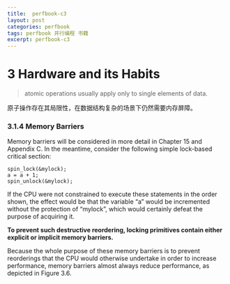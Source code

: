 ```yaml
---
title:  perfbook-c3
layout: post
categories: perfbook
tags: perfbook 并行编程 书籍
excerpt: perfbook-c3
---
```

# 3 Hardware and its Habits
> atomic operations usually apply only to single elements of data.

原子操作存在其局限性，在数据结构复杂的场景下仍然需要内存屏障。


### 3.1.4 Memory Barriers
Memory barriers will be considered in more detail in Chapter 15 and Appendix C. In the meantime, consider the following simple lock-based critical section:

```
spin_lock(&mylock);
a = a + 1;
spin_unlock(&mylock);
```

If the CPU were not constrained to execute these statements in the order shown, the effect would be that the variable “a” would be incremented without the protection of “mylock”, which would certainly defeat the purpose of acquiring it. 

**To prevent such destructive reordering, locking primitives contain either explicit or implicit memory barriers.** 

Because the whole purpose of these memory barriers is to prevent reorderings that the CPU would otherwise undertake in order to increase performance, memory barriers almost always reduce performance, as depicted in Figure 3.6.
